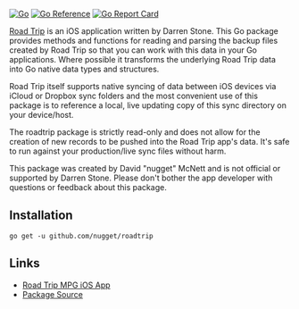 [![Go](https://github.com/nugget/roadtrip/actions/workflows/go.yml/badge.svg)](https://github.com/nugget/roadtrip/actions/workflows/go.yml) [![Go Reference](https://pkg.go.dev/badge/github.com/nugget/roadtrip.svg)](https://pkg.go.dev/github.com/nugget/roadtrip) [![Go Report Card](https://goreportcard.com/badge/github.com/nugget/roadtrip)](https://goreportcard.com/report/github.com/nugget/roadtrip)

[Road Trip](https://darrensoft.ca/roadtrip/) is an iOS application written by
Darren Stone. This Go package provides methods and functions for reading and
parsing the backup files created by Road Trip so that you can work with this
data in your Go applications. Where possible it transforms the underlying 
Road Trip data into Go native data types and structures.

Road Trip itself supports native syncing of data between iOS devices via iCloud 
or Dropbox sync folders and the most convenient use of this package is to reference
a local, live updating copy of this sync directory on your device/host.

The roadtrip package is strictly read-only and does not allow for the creation of
new records to be pushed into the Road Trip app's data. It's safe to run against your
production/live sync files without harm.

This package was created by David "nugget" McNett and is not official or supported by
Darren Stone. Please don't bother the app developer with questions or feedback about this
package.

## Installation

`go get -u github.com/nugget/roadtrip`


## Links

- [Road Trip MPG iOS App](https://darrensoft.ca/roadtrip/)
- [Package Source](https://github.com/nugget/roadtrip)
